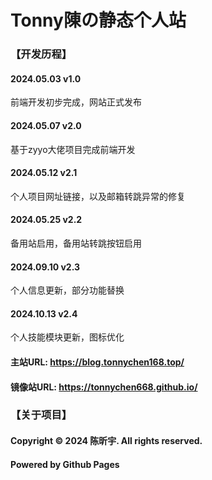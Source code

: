 # Tonny陳の静态个人站
### 【开发历程】
#### 2024.05.03 v1.0
前端开发初步完成，网站正式发布
#### 2024.05.07 v2.0
基于zyyo大佬项目完成前端开发
#### 2024.05.12 v2.1
个人项目网址链接，以及邮箱转跳异常的修复
#### 2024.05.25 v2.2
备用站启用，备用站转跳按钮启用
#### 2024.09.10 v2.3
个人信息更新，部分功能替换
#### 2024.10.13 v2.4
个人技能模块更新，图标优化
#### 主站URL: https://blog.tonnychen168.top/
#### 镜像站URL: https://tonnychen668.github.io/
### 【关于项目】
#### Copyright © 2024 陈昕宇. All rights reserved.
#### Powered by Github Pages
